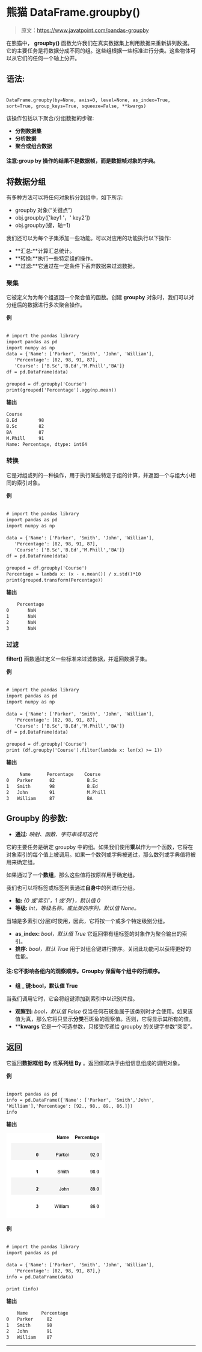 # 熊猫 DataFrame.groupby()

> 原文：<https://www.javatpoint.com/pandas-groupby>

在熊猫中， **groupby()** 函数允许我们在真实数据集上利用数据来重新排列数据。它的主要任务是将数据分成不同的组。这些组根据一些标准进行分类。这些物体可以从它们的任何一个轴上分开。

## 语法:

```

DataFrame.groupby(by=None, axis=0, level=None, as_index=True, sort=True, group_keys=True, squeeze=False, **kwargs)

```

该操作包括以下聚合/分组数据的步骤:

*   **分割数据集**
*   **分析数据**
*   **聚合或组合数据**

#### 注意:group by 操作的结果不是数据帧，而是数据帧对象的字典。

## 将数据分组

有多种方法可以将任何对象拆分到组中，如下所示:

*   groupby 对象(“关键点”)
*   obj.groupby(['key1 '，' key2'])
*   obj.groupby(键，轴=1)

我们还可以为每个子集添加一些功能。可以对应用的功能执行以下操作:

*   **汇总:**计算汇总统计。
*   **转换:**执行一些特定组的操作。
*   **过滤:**它通过在一定条件下丢弃数据来过滤数据。

### 聚集

它被定义为为每个组返回一个聚合值的函数。创建 **groupby** 对象时，我们可以对分组后的数据进行多次聚合操作。

**例**

```

# import the pandas library
import pandas as pd
import numpy as np
data = {'Name': ['Parker', 'Smith', 'John', 'William'],
   'Percentage': [82, 98, 91, 87],
   'Course': ['B.Sc','B.Ed','M.Phill','BA']}
df = pd.DataFrame(data)

grouped = df.groupby('Course')
print(grouped['Percentage'].agg(np.mean))

```

**输出**

```
Course
B.Ed        98
B.Sc        82
BA          87
M.Phill     91
Name: Percentage, dtype: int64

```

### 转换

它是对组或列的一种操作，用于执行某些特定于组的计算，并返回一个与组大小相同的索引对象。

**例**

```

# import the pandas library
import pandas as pd
import numpy as np

data = {'Name': ['Parker', 'Smith', 'John', 'William'],
   'Percentage': [82, 98, 91, 87],
   'Course': ['B.Sc','B.Ed','M.Phill','BA']}
df = pd.DataFrame(data)

grouped = df.groupby('Course')
Percentage = lambda x: (x - x.mean()) / x.std()*10
print(grouped.transform(Percentage))

```

**输出**

```
    Percentage
0       NaN
1       NaN
2       NaN
3       NaN

```

### 过滤

**filter()** 函数通过定义一些标准来过滤数据，并返回数据子集。

**例**

```

# import the pandas library
import pandas as pd
import numpy as np

data = {'Name': ['Parker', 'Smith', 'John', 'William'],
   'Percentage': [82, 98, 91, 87],
   'Course': ['B.Sc','B.Ed','M.Phill','BA']}
df = pd.DataFrame(data)

grouped = df.groupby('Course')
print (df.groupby('Course').filter(lambda x: len(x) >= 1))

```

**输出**

```
     Name      Percentage    Course
0   Parker      82            B.Sc
1   Smith       98            B.Ed
2   John        91            M.Phill
3   William     87            BA

```

## Groupby 的参数:

*   **通过:** *映射、函数、字符串或可迭代*

它的主要任务是确定 groupby 中的组。如果我们使用**乘以**作为一个函数，它将在对象索引的每个值上被调用。如果一个数列或字典被通过，那么数列或字典值将被用来确定组。

如果通过了一个**数组**，那么这些值将按原样用于确定组。

我们也可以将标签或标签列表通过**自身**中的列进行分组。

*   **轴:** *{0 或‘索引’，1 或‘列’}，默认值 0*
*   **等级:** *int，等级名称，或此类的序列，默认值 None。*

当轴是多索引(分层)时使用，因此，它将按一个或多个特定级别分组。

*   **as_index:** *bool，默认值 True* 它返回带有组标签的对象作为聚合输出的索引。
*   **排序:** *bool，默认 True* 用于对组合键进行排序。关闭此功能可以获得更好的性能。

#### 注:它不影响各组内的观察顺序。Groupby 保留每个组中的行顺序。

*   **组 _ 键:bool，默认值 True**

当我们调用它时，它会将组键添加到索引中以识别片段。

*   **观察到:** *bool，默认值 False* 仅当任何石斑鱼属于该类别时才会使用。如果该值为真，那么它将只显示**分类**石斑鱼的观察值。否则，它将显示其所有的值。
*   ****kwargs**
    它是一个可选参数，只接受传递给 groupby 的关键字参数“突变”。

## 返回

它返回**数据框组 By** 或**系列组 By** 。返回值取决于由组信息组成的调用对象。

**例**

```

import pandas as pd
info = pd.DataFrame({'Name': ['Parker', 'Smith','John', 'William'],'Percentage': [92., 98., 89., 86.]})
info

```

**输出**

![Pandas Groupby](img/3954664a41cf7ffa484cc926661c6efa.png)

**例**

```

# import the pandas library
import pandas as pd

data = {'Name': ['Parker', 'Smith', 'John', 'William'],
   'Percentage': [82, 98, 91, 87],}
info = pd.DataFrame(data)

print (info)

```

**输出**

```
    Name     Percentage
0   Parker     82
1   Smith      98
2   John       91
3   William    87

```

* * *